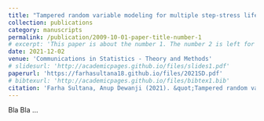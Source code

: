 ```yaml
---
title: "Tampered random variable modeling for multiple step-stress life test"
collection: publications
category: manuscripts
permalink: /publication/2009-10-01-paper-title-number-1
# excerpt: 'This paper is about the number 1. The number 2 is left for future work.'
date: 2021-12-02
venue: 'Communications in Statistics - Theory and Methods'
# slidesurl: 'http://academicpages.github.io/files/slides1.pdf'
paperurl: 'https://farhasultana18.github.io/files/2021SD.pdf'
# bibtexurl: 'http://academicpages.github.io/files/bibtex1.bib'
citation: 'Farha Sultana, Anup Dewanji (2021). &quot;Tampered random variable modeling for multiple step-stress life test.&quot; <i>Communications in Statistics - Theory and Methods</i>. 52(15):5387-5406.'
---
```

Bla Bla ...
